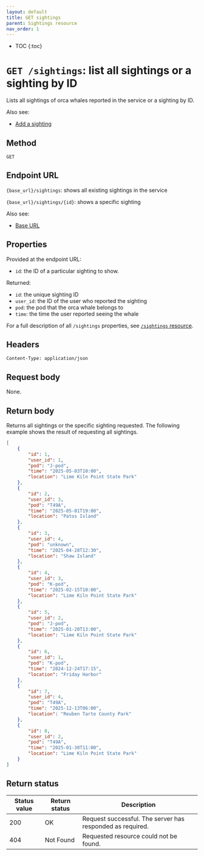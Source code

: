 ```yaml
---
layout: default
title: GET sightings
parent: Sightings resource
nav_order: 1
---
```


- TOC
{:toc}

# `GET /sightings`: list all sightings or a sighting by ID

Lists all sightings of orca whales reported in the service or a sighting by ID.

Also see:

- [Add a sighting](./sightings-post.md)

## Method

`GET`

## Endpoint URL

`{base_url}/sightings`: shows all existing sightings in the service

`{base_url}/sightings/{id}`: shows a specific sighting

Also see:

- [Base URL](../base-url.md)

## Properties

Provided at the endpoint URL:

- `id`: the ID of a particular sighting to show.

Returned:

- `id`: the unique sighting ID
- `user_id`: the ID of the user who reported the sighting
- `pod`: the pod that the orca whale belongs to
- `time`: the time the user reported seeing the whale

For a full description of all `/sightings` properties, see [`/sightings` resource](./sightings-resource.md).

## Headers

`Content-Type: application/json`

## Request body

None.

## Return body

Returns all sightings or the specific sighting requested. The following example shows the result of requesting all sightings.

```json
[
    {
        "id": 1,
        "user_id": 1,
        "pod": "J-pod",
        "time": "2025-05-03T10:00",
        "location": "Lime Kiln Point State Park"
    },
    {
        "id": 2,
        "user_id": 3,
        "pod": "T49A",
        "time": "2025-05-01T19:00",
        "location": "Patos Island"
    },
    {
        "id": 3,
        "user_id": 4,
        "pod": "unknown",
        "time": "2025-04-28T12:30",
        "location": "Shaw Island"
    },
    {
        "id": 4,
        "user_id": 3,
        "pod": "K-pod",
        "time": "2025-02-15T10:00",
        "location": "Lime Kiln Point State Park"
    },
    {
        "id": 5,
        "user_id": 2,
        "pod": "J-pod",
        "time": "2025-01-20T13:00",
        "location": "Lime Kiln Point State Park"
    },
    {
        "id": 6,
        "user_id": 1,
        "pod": "K-pod",
        "time": "2024-12-24T17:15",
        "location": "Friday Harbor"
    },
    {
        "id": 7,
        "user_id": 4,
        "pod": "T49A",
        "time": "2025-12-13T06:00",
        "location": "Reuben Tarte County Park"
    },
    {
        "id": 8,
        "user_id": 2,
        "pod": "T49A",
        "time": "2025-01-30T11:00",
        "location": "Lime Kiln Point State Park"
    }
]
```

## Return status

| Status value | Return status | Description                                               |
| ------------ | ------------- | --------------------------------------------------------- |
| 200          | OK            | Request successful. The server has responded as required. |
| 404          | Not Found     | Requested resource could not be found.                    |
